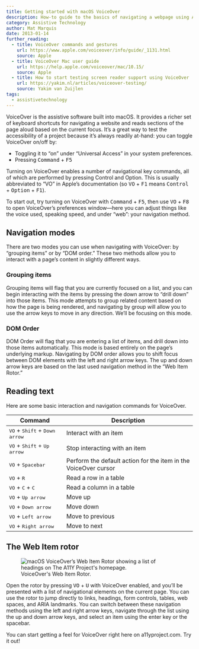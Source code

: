```yaml
---
title: Getting started with macOS VoiceOver
description: How-to guide to the basics of navigating a webpage using Apple’s VoiceOver screen reader, included in macOS.
category: Assistive Technology
author: Mat Marquis
date: 2013-01-14
further_reading:
  - title: VoiceOver commands and gestures
    url: https://www.apple.com/voiceover/info/guide/_1131.html
    source: Apple
  - title: VoiceOver Mac user guide
    url: https://help.apple.com/voiceover/mac/10.15/
    source: Apple
  - title: How to start testing screen reader support using VoiceOver
    url: https://yakim.nl/articles/voiceover-testing/
    source: Yakim van Zuijlen
tags:
  - assistivetechnology
---
```


VoiceOver is the assistive software built into macOS. It provides a richer set of keyboard shortcuts for navigating a website and reads sections of the page aloud based on the current focus. It’s a great way to test the accessibility of a project because it’s always readily at-hand: you can toggle VoiceOver on/off by:

- Toggling it to “on” under “Universal Access” in your system preferences.
- Pressing <kbd>Command</kbd> + <kbd>F5</kbd>

Turning on VoiceOver enables a number of navigational key commands, all of which are performed by pressing Control and Option. This is usually abbreviated to “VO” in Apple’s documentation (so <kbd>VO</kbd> + <kbd>F1</kbd> means <kbd>Control</kbd> + <kbd>Option</kbd> + <kbd>F1</kbd>).

To start out, try turning on VoiceOver with <kbd>Command</kbd> + <kbd>F5</kbd>, then use <kbd>VO</kbd> + <kbd>F8</kbd> to open VoiceOver’s preferences window—here you can adjust things like the voice used, speaking speed, and under “web”: your navigation method.


## Navigation modes

There are two modes you can use when navigating with VoiceOver: by “grouping items” or by “DOM order.” These two methods allow you to interact with a page’s content in slightly different ways.

### Grouping items

Grouping items will flag that you are currently focused on a list, and you can begin interacting with the items by pressing the down arrow to “drill down” into those items. This mode attempts to group related content based on how the page is being rendered, and navigating by group will allow you to use the arrow keys to move in any direction. We’ll be focusing on this mode.

### DOM Order

DOM Order will flag that you are entering a list of items, and  drill down into those items automatically. This mode is based entirely on the page’s underlying markup. Navigating by DOM order allows you to shift focus between DOM elements with the left and right arrow keys. The up and down arrow keys are based on the last used navigation method in the “Web Item Rotor.”


## Reading text

Here are some basic interaction and navigation commands for VoiceOver.

Command | Description
--------|------------
<kbd>VO</kbd> + <kbd>Shift</kbd> + <kbd>Down arrow</kbd> | Interact with an item
<kbd>VO</kbd> + <kbd>Shift</kbd> + <kbd>Up arrow</kbd> | Stop interacting with an item
<kbd>VO</kbd> + <kbd>Spacebar</kbd> | Perform the default action for the item in the VoiceOver cursor
<kbd>VO</kbd> + <kbd>R</kbd> | Read a row in a table
<kbd>VO</kbd> + <kbd>C</kbd> + <kbd>C</kbd> | Read a column in a table
<kbd>VO</kbd> + <kbd>Up arrow</kbd> | Move up
<kbd>VO</kbd> + <kbd>Down arrow</kbd> | Move down
<kbd>VO</kbd> + <kbd>Left arrow</kbd> | Move to previous
<kbd>VO</kbd> + <kbd>Right arrow</kbd> | Move to next


## The Web Item rotor

<figure role="figure" aria-label="VoiceOver's Web Rotor.">
  <img alt="macOS VoiceOver’s Web Item Rotor showing a list of headings on The A11Y Project's homepage." src="/img/posts/2013-01-14-getting-started-with-voiceover/voiceover-rotor.png">
  <figcaption>VoiceOver's Web Item Rotor.</figcaption>
</figure>

Open the rotor by pressing <kbd>VO</kbd> + <kbd>U</kbd> with VoiceOver enabled, and you’ll be presented with a list of navigational elements on the current page. You can use the rotor to jump directly to links, headings, form controls, tables, web spaces, and ARIA landmarks. You can switch between these navigation methods using the left and right arrow keys, navigate through the list using the up and down arrow keys, and select an item using the enter key or the spacebar.

You can start getting a feel for VoiceOver right here on a11yproject.com. Try it out!
